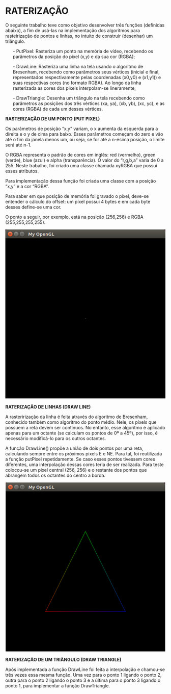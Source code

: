 # **RATERIZAÇÃO**
<p>
O seguinte trabalho teve como objetivo desenvolver três funções (definidas abaixo), a fim de usá-las na implementação dos algoritmos para rasteirização de pontos e linhas, no intuito de construir (desenhar) um triângulo. </p>
<p>
	<ul>
	- PutPixel: Rasteriza um ponto na memória de vídeo, recebendo os parâmetros da posição do pixel (x,y) e da sua cor (RGBA);
	</ul>
	<ul>
	- DrawLine: Rasteriza uma linha na tela usando o algoritmo de Bresenham, recebendo como parâmetros seus vértices (inicial e final, representados respectivamente pelas coordenadas (x0,y0) e (x1,y1)) e suas respectivas cores (no formato RGBA). Ao longo da linha rasterizada as cores dos pixels interpolam-se lineramente;
	</ul>
	<ul>
	- DrawTriangle: Desenha um triângulo na tela recebendo como parâmetros as posições dos três vértices (xa, ya), (xb, yb), (xc, yc), e as cores (RGBA) de cada um desses vértices. 
	</ul>
</p>

**RASTERIZAÇÃO DE UM PONTO (PUT PIXEL)**
<p>
  Os parâmetros de posição “x,y” variam, o x aumenta da esquerda para a direita e o y de cima para baixo. Esses parâmetros começam do zero e vão até o fim da janela menos um, ou seja, se for até a n-ésima posição, o limite será até n-1.
</p>
<p>
  O RGBA representa o padrão de cores em inglês: red (vermelho), green (verde), blue (azul) e alpha (transparência). O valor do “r,g,b,a” varia de 0 a 255. Neste trabalho, foi criado uma classe chamada xyRGBA que possui esses atributos.
</p>
<p>
Para implementação dessa função foi criada uma classe com a posição “x,y” e a cor “RGBA”.
</p>
<p>
Para saber em que posição de memória foi gravado o pixel, deve-se entender o cálculo do offset: um píxel possui 4 bytes e em cada byte desses define-se uma cor.
</p>
<p>
  O ponto a seguir, por exemplo, está na posição (256,256) e RGBA (255,255,255,255).
</p>

![putPixel](https://github.com/asleyi/Computacao_Grafica/blob/master/putPixel.PNG)


**RATERIZAÇÃO DE LINHAS (DRAW LINE)**

<p>
	A rasterirização da linha é feita através do algoritmo de Bresenham, conhecido também como algoritmo do ponto médio. Nele, os píxels que possuem a reta devem ser contínuos. No entanto, esse algoritmo é aplicado apenas para um octante (se calculam os pontos de 0º a 45º), por isso, é necessário modificá-lo para os outros octantes.
</p>

<p>
	A função DrawLine() propõe a união de dois pontos por uma reta, calculando sempre entre os próximos pixels E e NE. Para tal, foi reutilizada a função putPixel repetidamente. Se caso esses pontos tivessem cores diferentes, uma interpolação dessas cores teria de ser realizada. Para teste colocou-se um pixel central (256, 256) e o restante dos pontos que abrangem todos os octantes do centro a borda.
</p>

![drawLine](https://github.com/asleyi/Computacao_Grafica/blob/master/DrawTriangle.PNG)

**RATERIZAÇÃO DE UM TRIÂNGULO (DRAW TRIANGLE)**
<p>
	Após implementada a função DrawLine foi feita a interpolação e chamou-se três vezes essa mesma função. Uma vez para o ponto 1 ligando o ponto 2, outra para o ponto 2 ligando o ponto 3 e a última para o ponto 3 ligando o ponto 1, para implementar a função DrawTriangle.
</p>

